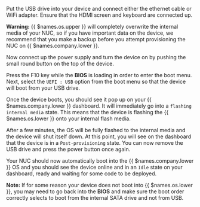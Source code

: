 Put the USB drive into your device and connect either the ethernet cable or WiFi adapter. Ensure that the HDMI screen and keyboard are connected up.

__Warning:__ {{ $names.os.upper }} will completely overwrite the internal media of your NUC, so if you have important data on the device, we recommend that you make a backup before you attempt provisioning the NUC on {{ $names.company.lower }}.

Now connect up the power supply and turn the device on by pushing the small round button on the top of the device.

Press the F10 key while the **BIOS** is loading in order to enter the boot menu. Next, select the `UEFI : USB` option from the boot menu so that the device will boot from your USB drive.

Once the device boots, you should see it pop up on your {{ $names.company.lower }} dashboard. It will immediately go into a `flashing internal media` state. This means that the device is flashing the {{ $names.os.lower }} onto your internal flash media.

After a few minutes, the OS will be fully flashed to the internal media and the device will shut itself down. At this point, you will see on the dashboard that the device is in a `Post-provisioning` state. You can now remove the USB drive and press the power button once again.

Your NUC should now automatically boot into the {{ $names.company.lower }} OS and you should see the device online and in an `Idle` state on your dashboard, ready and waiting for some code to be deployed.

__Note:__ If for some reason your device does not boot into {{ $names.os.lower }}, you may need to go back into the **BIOS** and make sure the boot order correctly selects to boot from the internal SATA drive and not from USB.